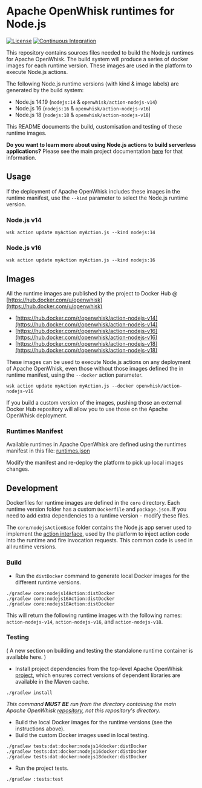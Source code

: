 <!--
#
# Licensed to the Apache Software Foundation (ASF) under one or more
# contributor license agreements.  See the NOTICE file distributed with
# this work for additional information regarding copyright ownership.
# The ASF licenses this file to You under the Apache License, Version 2.0
# (the "License"); you may not use this file except in compliance with
# the License.  You may obtain a copy of the License at
#
#     http://www.apache.org/licenses/LICENSE-2.0
#
# Unless required by applicable law or agreed to in writing, software
# distributed under the License is distributed on an "AS IS" BASIS,
# WITHOUT WARRANTIES OR CONDITIONS OF ANY KIND, either express or implied.
# See the License for the specific language governing permissions and
# limitations under the License.
#
-->

# Apache OpenWhisk runtimes for Node.js

[![License](https://img.shields.io/badge/license-Apache--2.0-blue.svg)](http://www.apache.org/licenses/LICENSE-2.0)
[![Continuous Integration](https://github.com/apache/openwhisk-runtime-nodejs/actions/workflows/ci.yaml/badge.svg)](https://github.com/apache/openwhisk-runtime-nodejs/actions/workflows/ci.yaml)

This repository contains sources files needed to build the Node.js runtimes for Apache OpenWhisk. The build system will produce a series of docker images for each runtime version. These images are used in the platform to execute Node.js actions.

The following Node.js runtime versions (with kind & image labels) are generated by the build system:

- Node.js 14.19 (`nodejs:14` & `openwhisk/action-nodejs-v14`)
- Node.js 16 (`nodejs:16` & `openwhisk/action-nodejs-v16`)
- Node.js 18 (`nodejs:18` & `openwhisk/action-nodejs-v18`)

This README documents the build, customisation and testing of these runtime images.

**Do you want to learn more about using Node.js actions to build serverless applications?** Please see the main project documentation [here](https://github.com/apache/openwhisk/blob/master/docs/actions-nodejs.md) for that information.

## Usage

If the deployment of Apache OpenWhisk includes these images in the runtime manifest, use the `--kind` parameter to select the Node.js runtime version.

### Node.js v14

```
wsk action update myAction myAction.js --kind nodejs:14
```

### Node.js v16

```
wsk action update myAction myAction.js --kind nodejs:16
```

## Images

All the runtime images are published by the project to Docker Hub @ [https://hub.docker.com/u/openwhisk](https://hub.docker.com/u/openwhisk)

- [https://hub.docker.com/r/openwhisk/action-nodejs-v14](https://hub.docker.com/r/openwhisk/action-nodejs-v14)
- [https://hub.docker.com/r/openwhisk/action-nodejs-v16](https://hub.docker.com/r/openwhisk/action-nodejs-v16)
- [https://hub.docker.com/r/openwhisk/action-nodejs-v18](https://hub.docker.com/r/openwhisk/action-nodejs-v18)

These images can be used to execute Node.js actions on any deployment of Apache OpenWhisk, even those without those images defined the in runtime manifest, using the `--docker` action parameter.

```
wsk action update myAction myAction.js --docker openwhisk/action-nodejs-v16
```

If you build a custom version of the images, pushing those an external Docker Hub repository will allow you to use those on the Apache OpenWhisk deployment.

### Runtimes Manifest

Available runtimes in Apache OpenWhisk are defined using the runtimes manifest in this file: [runtimes.json](https://github.com/apache/openwhisk/blob/master/ansible/files/runtimes.json#L16-L72)

Modify the manifest and re-deploy the platform to pick up local images changes.

## Development

Dockerfiles for runtime images are defined in the `core` directory. Each runtime version folder has a custom `Dockerfile` and `package.json`. If you need to add extra dependencies to a runtime version - modify these files.

The `core/nodejsActionBase` folder contains the Node.js app server used to implement the [action interface](https://github.com/apache/openwhisk/blob/master/docs/actions-new.md#action-interface), used by the platform to inject action code into the runtime and fire invocation requests. This common code is used in all runtime versions.

### Build

- Run the `distDocker` command to generate local Docker images for the different runtime versions.

```
./gradlew core:nodejs14Action:distDocker
./gradlew core:nodejs16Action:distDocker
./gradlew core:nodejs18Action:distDocker
```

This will return the following runtime images with the following names: `action-nodejs-v14`, `action-nodejs-v16`, and `action-nodejs-v18`.

### Testing
( A new section on building and testing the standalone runtime container is available here. )

- Install project dependencies from the top-level Apache OpenWhisk [project](https://github.com/apache/openwhisk), which ensures correct versions of dependent libraries are available in the Maven cache.

```
./gradlew install
```

*This command **MUST BE** run from the directory containing the main Apache OpenWhisk [repository](https://github.com/apache/openwhisk), not this repository's directory.*

- Build the local Docker images for the runtime versions (see the instructions above).
- Build the custom Docker images used in local testing.

```
./gradlew tests:dat:docker:nodejs14docker:distDocker
./gradlew tests:dat:docker:nodejs16docker:distDocker
./gradlew tests:dat:docker:nodejs18docker:distDocker
```

- Run the project tests.

```
./gradlew :tests:test
```